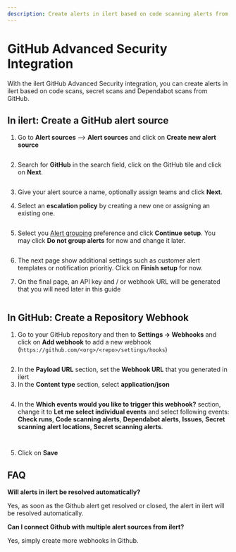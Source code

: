 ```yaml
---
description: Create alerts in ilert based on code scanning alerts from GitHub.
---
```


# GitHub Advanced Security Integration

With the ilert GitHub Advanced Security integration, you can create alerts in ilert based on code scans, secret scans and Dependabot scans from GitHub.

## In ilert: Create a GitHub alert source <a href="#create-alert-source" id="create-alert-source"></a>

1.  Go to **Alert sources** --> **Alert sources** and click on **Create new alert source**

    <figure><img src="../../../.gitbook/assets/Screenshot 2023-08-28 at 10.21.10.png" alt=""><figcaption></figcaption></figure>
2.  Search for **GitHub** in the search field, click on the GitHub tile and click on **Next**.&#x20;

    <figure><img src="../../../.gitbook/assets/Screenshot 2023-08-28 at 10.24.23.png" alt=""><figcaption></figcaption></figure>
3. Give your alert source a name, optionally assign teams and click **Next**.
4.  Select an **escalation policy** by creating a new one or assigning an existing one.

    <figure><img src="../../../.gitbook/assets/Screenshot 2023-08-28 at 11.37.47.png" alt=""><figcaption></figcaption></figure>
5.  Select you [Alert grouping](../../../alerting/alert-sources.md#alert-grouping) preference and click **Continue setup**. You may click **Do not group alerts** for now and change it later.&#x20;

    <figure><img src="../../../.gitbook/assets/Screenshot 2023-08-28 at 11.38.24.png" alt=""><figcaption></figcaption></figure>
6. The next page show additional settings such as customer alert templates or notification prioritiy. Click on **Finish setup** for now.
7.  On the final page, an API key and / or webhook URL will be generated that you will need later in this guide

    <figure><img src="../../../.gitbook/assets/Screenshot 2023-08-28 at 11.47.34 (1).png" alt=""><figcaption></figcaption></figure>

## In GitHub: Create a Repository Webhook <a href="#in-github" id="in-github"></a>

1. Go to your GitHub repository and then to **Settings -> Webhooks** and click on **Add webhook** to add a new webhook (`https://github.com/<org>/<repo>/settings/hooks`)

<figure><img src="../../../.gitbook/assets/git-4.png" alt=""><figcaption></figcaption></figure>

2. In the **Payload URL** section, set the **Webhook URL** that you generated in ilert
3. In the **Content type** section, select **application/json**

<figure><img src="../../../.gitbook/assets/git-3.png" alt=""><figcaption></figcaption></figure>

4. In the **Which events would you like to trigger this webhook?** section, change it to **Let me select individual events** and select following events: **Check runs**, **Code scanning alerts**, **Dependabot alerts**, **Issues**, **Secret scanning alert locations**, **Secret scanning alerts**.

<figure><img src="../../../.gitbook/assets/git-1.png" alt=""><figcaption></figcaption></figure>

<figure><img src="../../../.gitbook/assets/git-2.png" alt=""><figcaption></figcaption></figure>

5. Click on **Save**

## FAQ <a href="#faq" id="faq"></a>

**Will alerts in ilert be resolved automatically?**

Yes, as soon as the Github alert get resolved or closed, the alert in ilert will be resolved automatically.

**Can I connect Github with multiple alert sources from ilert?**

Yes, simply create more webhooks in Github.
